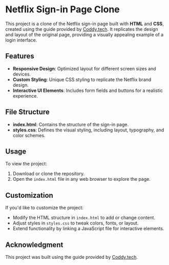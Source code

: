 # Netflix Sign-in Page Clone

This project is a clone of the Netflix sign-in page built with **HTML** and **CSS**, created using the guide provided by [Coddy.tech](https://coddy.tech/courses/netflix_signin_page_clone__frontend_project). It replicates the design and layout of the original page, providing a visually appealing example of a login interface.

## Features
- **Responsive Design**: Optimized layout for different screen sizes and devices.
- **Custom Styling**: Unique CSS styling to replicate the Netflix brand design.
- **Interactive UI Elements**: Includes form fields and buttons for a realistic experience.

## File Structure
- **index.html**: Contains the structure of the sign-in page.
- **styles.css**: Defines the visual styling, including layout, typography, and color schemes.

## Usage
To view the project:
1. Download or clone the repository.
2. Open the `index.html` file in any web browser to explore the page.

## Customization
If you'd like to customize the project:
- Modify the HTML structure in `index.html` to add or change content.
- Adjust styles in `styles.css` to tweak colors, fonts, or layout.
- Extend functionality by linking a JavaScript file for interactive elements.

## Acknowledgment
This project was built using the guide provided by [Coddy.tech](https://coddy.tech/courses/netflix_signin_page_clone__frontend_project).
